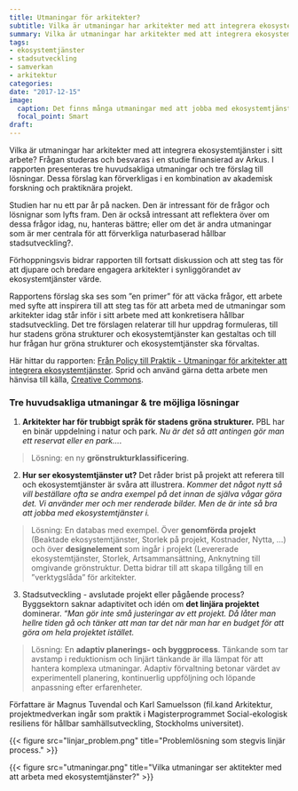 ```yaml
---
title: Utmaningar för arkitekter?
subtitle: Vilka är utmaningar har arkitekter med att integrera ekosystemtjänster i sitt arbete? Ett studie finansierad av Arkus. 
summary: Vilka är utmaningar har arkitekter med att integrera ekosystemtjänster i sitt arbete? Ett studie finansierad av Arkus. I rapporten presenteras tre huvudsakliga utmaningar och tre förslag till lösningar.
tags:
- ekosystemtjänster
- stadsutveckling
- samverkan
- arkitektur
categories:
date: "2017-12-15"
image:
  caption: Det finns många utmaningar med att jobba med ekosystemtjänster.
  focal_point: Smart
draft: 
---
```


Vilka är utmaningar har arkitekter med att integrera ekosystemtjänster i sitt arbete? Frågan studeras och besvaras i en studie finansierad av Arkus. I rapporten presenteras tre huvudsakliga utmaningar och tre förslag till lösningar. Dessa förslag kan förverkligas i en kombination av akademisk forskning och praktiknära projekt. 

Studien har nu ett par år på nacken. Den är intressant för de frågor och lösnignar som lyfts fram. Den är också intressant att reflektera över om dessa frågor idag, nu, hanteras bättre; eller om det är andra utmaningar som är mer centrala för att förverkliga naturbaserad hållbar stadsutveckling?.

Förhoppningsvis bidrar rapporten till fortsatt diskussion och att steg tas för att djupare och bredare engagera arkitekter i synliggörandet av ekosystemtjänster värde.

Rapportens förslag ska ses som ”en primer” för att väcka frågor, ett arbete med syfte att inspirera till att steg tas för att arbeta med de utmaningar som arkitekter idag står inför i sitt arbete med att konkretisera hållbar stadsutveckling. Det tre förslagen relaterar till hur uppdrag formuleras, till hur stadens gröna strukturer och ekosystemtjänster kan gestaltas och till hur frågan hur gröna strukturer och ekosystemtjänster ska förvaltas.

Här hittar du rapporten: [Från Policy till Praktik - Utmaningar för arkitekter att integrera ekosystemtjänster](https://drive.google.com/file/d/1-YQWBYl-M6tGpkFl4Mup0fFEK0UH3RfG/view?usp=sharing). Sprid och använd gärna detta arbete men hänvisa till källa, [Creative Commons](https://creativecommons.org/licenses/by/3.0/).




### Tre huvudsakliga utmaningar & tre möjliga lösningar

1. **Arkitekter har för trubbigt språk för stadens gröna strukturer.** PBL har en binär uppdelning i natur och park. *Nu är det så att antingen gör man ett reservat eller en park…*. 

> Lösning: en ny **grönstrukturklassificering**.

2. **Hur ser ekosystemtjänster ut?** Det råder brist på projekt att referera till och ekosystemtjänster är svåra att illustrera. *Kommer det något nytt så vill beställare ofta se andra exempel på det innan de själva vågar göra det.* *Vi använder mer och mer renderade bilder. Men de är inte så bra att jobba med ekosystemtjänster i.*

> Lösning: En databas med exempel. Över **genomförda projekt** (Beaktade ekosystemtjänster, Storlek på projekt, Kostnader, Nytta, …) och över **designelement** som ingår i projekt (Levererade ekosystemtjänster, Storlek, Artsammansättning, Anknytning till omgivande grönstruktur. Detta bidrar till att skapa tillgång till en ”verktygslåda” för arkitekter.

3. Stadsutveckling - avslutade projekt eller pågående process? Byggsektorn saknar adaptivitet och idén om **det linjära projektet** dominerar. *“Man gör inte små justeringar av ett projekt. Då låter man hellre tiden gå och tänker att man tar det när man har en budget för att göra om hela projektet istället.* 

> Lösning: En **adaptiv planerings- och byggprocess**. Tänkande som tar avstamp i reduktionism och linjärt tänkande är illa lämpat för att hantera komplexa utmaningar. Adaptiv förvaltning betonar värdet av experimentell planering, kontinuerlig uppföljning och löpande anpassning efter erfarenheter. 



Författare är Magnus Tuvendal och Karl Samuelsson (fil.kand Arkitektur, projektmedverkan ingår som praktik i Magisterprogrammet Social-ekologisk resiliens för hållbar samhällsutveckling, Stockholms universitet).

{{< figure src="linjar_problem.png" title="Problemlösning som stegvis linjär process." >}}

{{< figure src="utmaningar.png" title="Vilka utmaningar ser aktitekter med att arbeta med ekosystemtjänster?" >}}

